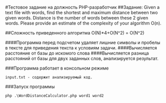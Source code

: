 #Тестовое задание на должность PHP-разработчик
##Задание:  Given a text file with words, find the shortest and maximum distance between two given words. Distance is the number of words between these 2 given words. Please provide an estimate of the complexity of your algorithm O(n).

##Сложность приведенного алгоритма
O(N)*4+O(N^2) = O(N^2)

####Программа перед подсчетом удаляет лишние символы и пробелы в тексте для приведения текста к условиям задачи.
####Вычисляется расстояние от базы до искомого слова
####Вычисляется разница расстояний от базы для двух заданных слов, анализируется результат. 

###Программа работает в консольном режиме 
```
input.txt - содержит анализируемый код. 
```
###Запуск программы
```
php .\WordDistanceCalculator.php word1 word2
```